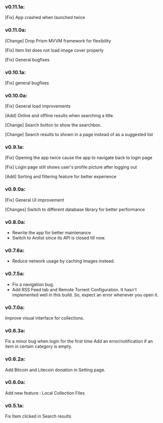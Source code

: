 ### v0.11.1a:
[Fix] App crashed when launched twice 

### v0.11.0a:
[Change] Drop Prism MVVM framework for flexibility

[Fix] Item list does not load image cover properly 

[Fix] General bugfixes

### v0.10.1a:
[Fix] general bugfixes

### v0.10.0a:

[Fix] General load improvements

[Add] Online and offline results when searching a title.

[Change] Search button to show the searchbox.

[Change] Search results to shown in a page instead of as a suggested list

### v0.9.1a:

[Fix] Opening the app twice cause the app to navigate back to login page

[Fix] Login page still shows user's profile picture after logging out

[Add] Sorting and filtering feature for better experience

### v0.9.0a:

[Fix] General UI improvement

[Changes] Switch to different database library for better performance

### v0.8.0a:

- Rewrite the app for better maintenance
- Switch to Anilist since its API is closed till now. 

### v0.7.6a:

- Reduce network usage by caching images instead.

### v0.7.5a:
- Fix a navigation bug.
- Add RSS Feed tab and Remote Torrent Configuration. It hasn't implemented well in this build. So, expect an error whenever you open it.
 
### v0.7.0a:
Improve visual interface for collections.

### v0.6.3a:
Fix a minor bug when login for the first time
Add an error/notification if an item in certain category is empty.

### v0.6.2a:
Add Bitcoin and Litecoin donation in Setting page.

### v0.6.0a:
Add new feature : Local Collection Files

### v0.5.1a:
Fix Item clicked in Search results